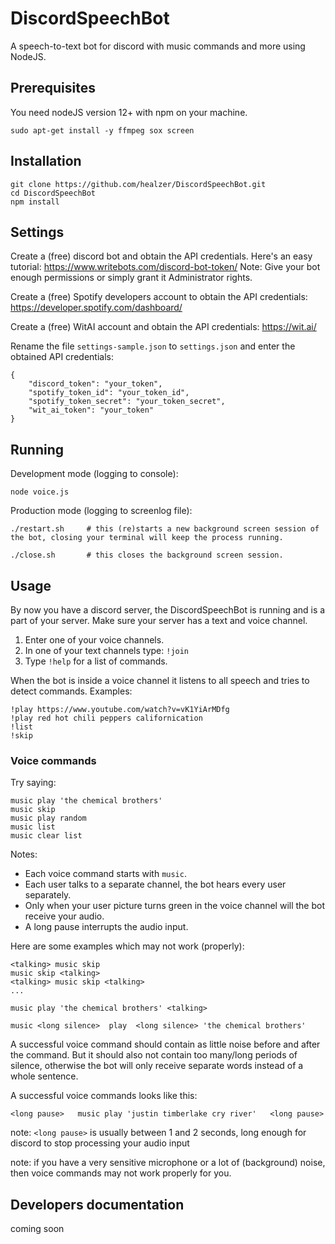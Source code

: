 # DiscordSpeechBot
A speech-to-text bot for discord with music commands and more using NodeJS.

## Prerequisites
You need nodeJS version 12+ with npm on your machine.
```
sudo apt-get install -y ffmpeg sox screen
```

## Installation
```
git clone https://github.com/healzer/DiscordSpeechBot.git
cd DiscordSpeechBot
npm install
```

## Settings
Create a (free) discord bot and obtain the API credentials. Here's an easy tutorial: https://www.writebots.com/discord-bot-token/
Note: Give your bot enough permissions or simply grant it Administrator rights.

Create a (free) Spotify developers account to obtain the API credentials: https://developer.spotify.com/dashboard/

Create a (free) WitAI account and obtain the API credentials: https://wit.ai/

Rename the file `settings-sample.json` to `settings.json` and enter the obtained API credentials:
```
{
    "discord_token": "your_token",
    "spotify_token_id": "your_token_id",
    "spotify_token_secret": "your_token_secret",
    "wit_ai_token": "your_token"
}
```

## Running
Development mode (logging to console):
```
node voice.js
```

Production mode (logging to screenlog file):
```
./restart.sh     # this (re)starts a new background screen session of the bot, closing your terminal will keep the process running.

./close.sh       # this closes the background screen session.
```

## Usage
By now you have a discord server, the DiscordSpeechBot is running and is a part of your server.
Make sure your server has a text and voice channel.

1. Enter one of your voice channels.
2. In one of your text channels type: `!join`
3. Type `!help` for a list of commands.

When the bot is inside a voice channel it listens to all speech and tries to detect commands.
Examples:

```
!play https://www.youtube.com/watch?v=vK1YiArMDfg
!play red hot chili peppers californication
!list
!skip
```

### Voice commands
Try saying:
```
music play 'the chemical brothers'
music skip
music play random
music list
music clear list
```
Notes: 
- Each voice command starts with `music`.
- Each user talks to a separate channel, the bot hears every user separately.
- Only when your user picture turns green in the voice channel will the bot receive your audio.
- A long pause interrupts the audio input.

Here are some examples which may not work (properly):
```
<talking> music skip
music skip <talking>
<talking> music skip <talking>
...

music play 'the chemical brothers' <talking>

music <long silence>  play  <long silence> 'the chemical brothers'
```

A successful voice command should contain as little noise before and after the command.
But it should also not contain too many/long periods of silence, otherwise the bot will only receive separate words instead of a whole sentence.

A successful voice commands looks like this:

`<long pause>   music play 'justin timberlake cry river'   <long pause>`

note: `<long pause>` is usually between 1 and 2 seconds, long enough for discord to stop processing your audio input

note: if you have a very sensitive microphone or a lot of (background) noise, then voice commands may not work properly for you.


## Developers documentation
coming soon
